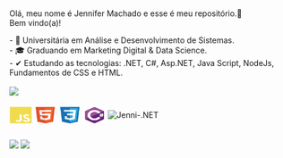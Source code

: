 
### 
Olá, meu nome é Jennifer Machado e esse é meu repositório.👋 <br>
Bem vindo(a)!
</div>

<div>
- 🌱 Universitária em Análise e Desenvolvimento de Sistemas.<br>
- 🎓 Graduando em Marketing Digital & Data Science.<br>
- ✔  Estudando as tecnologias: .NET, C#, Asp.NET, Java Script, NodeJs, Fundamentos de CSS e HTML.
<div style="display: inline_block"><br>

<div>
 <img height="180em" src="https://github-readme-stats.vercel.app/api/top-langs/?username=ihaunt&layout=compact&theme=radical"/>
</div>
<br>

 <div>
  <img align="center" alt="Jenni-Js" height="30" width="40" src="https://raw.githubusercontent.com/devicons/devicon/master/icons/javascript/javascript-plain.svg">
  <img align="center" alt="Jenni-HTML" height="30" width="40" src="https://raw.githubusercontent.com/devicons/devicon/master/icons/html5/html5-original.svg"
>
  <img align="center" alt="Jenni-CSS" height="30" width="40" src="https://raw.githubusercontent.com/devicons/devicon/master/icons/css3/css3-original.svg">
  <img align="center" alt="Jenni-Csharp" height="30" width="40" src="https://raw.githubusercontent.com/devicons/devicon/master/icons/csharp/csharp-original.svg">
  <img align="center" alt="Jenni-.NET" height="30" width="40" 
src="https://cdn.jsdelivr.net/gh/devicons/devicon/icons/dotnetcore/dotnetcore-original.svg" />        
</div>

##
<div>
 
<a href="https://www.linkedin.com/in/jennifer-machado-silva/" target="_blank"><img src="https://img.shields.io/badge/-LinkedIn-%230077B5?style=for-the-badge&logo=linkedin&logoColor=white" target="_blank"></a> 
<a href="https://gitlab.com/ihaunt" target="_blank"><img src="https://img.shields.io/badge/GitLab-330F63?style=for-the-badge&logo=gitlab&logoColor=white" target="_blank"></a>                                                                                   
</div>


